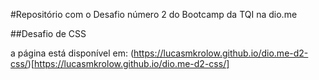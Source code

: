 #Repositório com o Desafio número 2 do Bootcamp da TQI na dio.me

##Desafio de CSS

a página está disponível em: (https://lucasmkrolow.github.io/dio.me-d2-css/)[https://lucasmkrolow.github.io/dio.me-d2-css/]
